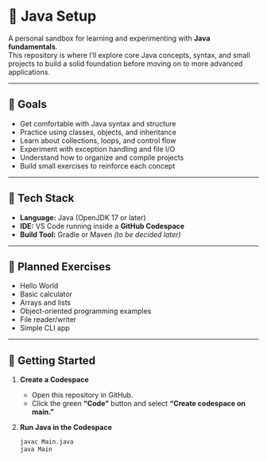 # 🧩 Java Setup

A personal sandbox for learning and experimenting with **Java fundamentals**.  
This repository is where I’ll explore core Java concepts, syntax, and small projects to build a solid foundation before moving on to more advanced applications.

---

## 🎯 Goals

- Get comfortable with Java syntax and structure  
- Practice using classes, objects, and inheritance  
- Learn about collections, loops, and control flow  
- Experiment with exception handling and file I/O  
- Understand how to organize and compile projects  
- Build small exercises to reinforce each concept  

---

## 🧰 Tech Stack

- **Language:** Java (OpenJDK 17 or later)  
- **IDE:** VS Code running inside a **GitHub Codespace**  
- **Build Tool:** Gradle or Maven *(to be decided later)*  

---

## 🧪 Planned Exercises

- Hello World  
- Basic calculator  
- Arrays and lists  
- Object-oriented programming examples  
- File reader/writer  
- Simple CLI app  

---

## 🚀 Getting Started

1. **Create a Codespace**
   - Open this repository in GitHub.
   - Click the green **“Code”** button and select **“Create codespace on main.”**

2. **Run Java in the Codespace**
   ```bash
   javac Main.java
   java Main
